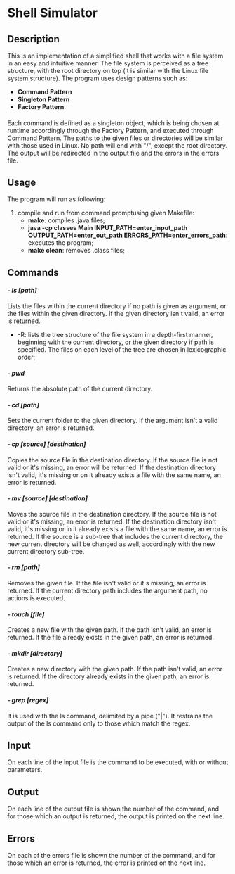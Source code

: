 # Shell Simulator
	
## Description
This is an implementation of a simplified shell that works with a file system in an easy and intuitive manner. The file system is perceived as a tree structure, with the root directory on top (it is similar with the Linux file system structure). The program uses design patterns such as: 
- **Command Pattern**
- **Singleton Pattern**
- **Factory Pattern**. 

####
Each command is defined as a singleton object, which is being chosen at runtime accordingly through the Factory Pattern, and executed through Command Pattern. The paths to the given files or directories will be similar with those used in Linux. No path will end with "/", except the root directory. The output will be redirected in the output file and the errors in the errors file.


## Usage
The program will run as following:
1. compile and run from command promptusing given Makefile:
	- **make**: compiles .java files;
	- **java -cp classes Main INPUT_PATH=enter_input_path OUTPUT_PATH=enter_out_path ERRORS_PATH=enter_errors_path**: executes the program;
	- **make clean**: removes .class files;

## Commands

#### *- ls [path]*
Lists the files within the current directory if no path is given as argument, or the files within the given directory. If the given directory isn't valid, an error is returned.
- -R: lists the tree structure of the file system in a depth-first manner, beginning with the current directory, or the given directory if path is specified. The files on each level of the tree are chosen in lexicographic order;

#### *- pwd*
Returns the absolute path of the current directory.

#### *- cd [path]*
Sets the current folder to the given directory. If the argument isn't a valid directory, an error is returned.

#### *- cp [source] [destination]*
Copies the source file in the destination directory. If the source file is not valid or it's missing, an error will be returned. If the destination directory isn't valid, it's missing or on it already exists a file with the same name, an error is returned.

#### *- mv [source] [destination]*
Moves the source file in the destination directory. If the source file is not valid or it's missing, an error is returned. If the destination directory isn't valid, it's missing or in it already exists a file with the same name, an error is returned. If the source is a sub-tree that includes the current directory, the new current directory will be changed as well, accordingly with the new current directory sub-tree.

#### *- rm [path]*
Removes the given file. If the file isn't valid or it's missing, an error is returned. If the current directory path includes the argument path, no actions is executed.

#### *- touch [file]*
Creates a new file with the given path. If the path isn't valid, an error is returned. If the file already exists in the given path, an error is returned.

#### *- mkdir [directory]*
Creates a new directory with the given path. If the path isn't valid, an error is returned. If the directory already exists in the given path, an error is returned.

#### *- grep [regex]*
It is used with the ls command, delimited by a pipe ("|"). It restrains the output of the ls command only to those which match the regex.

## Input
On each line of the input file is the command to be executed, with or without parameters.

## Output
On each line of the output file is shown the number of the command, and for those which an output is returned, the output is printed on the next line.

## Errors
On each of the errors file is shown the number of the command, and for those which an error is returned, the error is printed on the next line.
